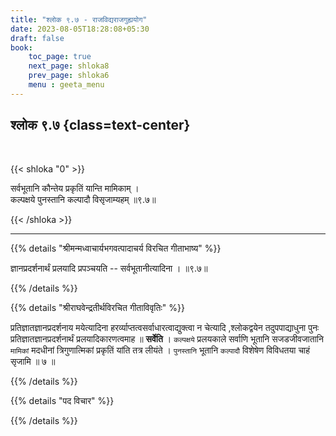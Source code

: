 ```yaml
---
title: "श्लोक ९.७ - राजविद्यराजगुह्ययोग"
date: 2023-08-05T18:28:08+05:30
draft: false
book:
    toc_page: true
    next_page: shloka8
    prev_page: shloka6
    menu : geeta_menu
---
```




## श्लोक ९.७ {class=text-center}

<br/>

{{< shloka  "0"  >}}

सर्वभूतानि कौन्तेय प्रकृतिं यान्ति मामिकाम् ।   
कल्पक्षये पुनस्तानि कल्पादौ विसृजाम्यहम् ॥९.७॥

{{< /shloka >}}

---


{{% details "श्रीमन्मध्वाचार्यभगवत्पादाचर्य विरचित  गीताभाष्य" %}}

ज्ञानप्रदर्शनार्थं प्रलयादि प्रपञ्चयति -- सर्वभूतानीत्यादिना । ॥९.७॥

{{% /details %}}



{{% details "श्रीराघवेन्द्रतीर्थविरचित गीताविवृतिः" %}}

प्रतिज्ञातज्ञानप्रदर्शनाय मयेत्यादिना हरर्व्याप्तत्वसर्वाधारत्वाद्युक्त्वा
न चेत्यादि ,श्लोकद्वयेन तदुपपाद्याधुना पुनः प्रतिज्ञातज्ञानप्रदर्शनार्थं
प्रलयादिकारणत्वमाह ॥ **सर्वेति** । `कल्पक्षये` प्रलयकाले सर्वाणि भूतानि
सजडजीवजातानि `मामिकां` मदधीनां त्रिगुणात्मिकां प्रकृतिं यांति तत्र
लीयंते । `पुनस्तानि` भूतानि `कल्पादौ` विशेषेण विविधतया चाहं
सृजामि ॥ ७ ॥ 

{{% /details %}}



{{% details "पद विचार" %}}


{{% /details %}}
